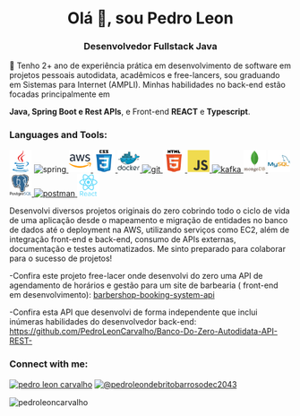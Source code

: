 <h1 align="center">Olá 👋, sou Pedro Leon</h1>
<h3 align="center">Desenvolvedor Fullstack Java</h3>

 🔭 Tenho 2+ ano de experiência prática em desenvolvimento de software em projetos pessoais autodidata, acadêmicos e free-lancers, sou graduando em Sistemas para Internet (AMPLI). Minhas habilidades no back-end estão focadas principalmente em 
 
 **Java, Spring Boot e Rest APIs**, 
 e Front-end  **REACT** e **Typescript**.

 <h3 align="left">Languages and Tools:</h3>
<p align="left"> <img src="https://raw.githubusercontent.com/devicons/devicon/master/icons/java/java-original.svg" alt="java" width="40" height="40"/> <img src="https://www.vectorlogo.zone/logos/springio/springio-icon.svg" alt="spring" width="40" height="40"/><a href="https://aws.amazon.com" target="_blank" rel="noreferrer"> <img src="https://raw.githubusercontent.com/devicons/devicon/master/icons/amazonwebservices/amazonwebservices-original-wordmark.svg" alt="aws" width="40" height="40"/> </a> <a href="https://www.w3schools.com/css/" target="_blank" rel="noreferrer"> <img src="https://raw.githubusercontent.com/devicons/devicon/master/icons/css3/css3-original-wordmark.svg" alt="css3" width="40" height="40"/> </a> <a href="https://www.docker.com/" target="_blank" rel="noreferrer"> <img src="https://raw.githubusercontent.com/devicons/devicon/master/icons/docker/docker-original-wordmark.svg" alt="docker" width="40" height="40"/> </a> <a href="https://git-scm.com/" target="_blank" rel="noreferrer"> <img src="https://www.vectorlogo.zone/logos/git-scm/git-scm-icon.svg" alt="git" width="40" height="40"/> </a> <a href="https://www.w3.org/html/" target="_blank" rel="noreferrer"> <img src="https://raw.githubusercontent.com/devicons/devicon/master/icons/html5/html5-original-wordmark.svg" alt="html5" width="40" height="40"/> </a> <a href="https://www.java.com" target="_blank" rel="noreferrer"> </a> <a href="https://developer.mozilla.org/en-US/docs/Web/JavaScript" target="_blank" rel="noreferrer"> <img src="https://raw.githubusercontent.com/devicons/devicon/master/icons/javascript/javascript-original.svg" alt="javascript" width="40" height="40"/> </a> <a href="https://kafka.apache.org/" target="_blank" rel="noreferrer"> <img src="https://www.vectorlogo.zone/logos/apache_kafka/apache_kafka-icon.svg" alt="kafka" width="40" height="40"/> </a> <a href="https://www.mongodb.com/" target="_blank" rel="noreferrer"> <img src="https://raw.githubusercontent.com/devicons/devicon/master/icons/mongodb/mongodb-original-wordmark.svg" alt="mongodb" width="40" height="40"/> </a> <a href="https://www.mysql.com/" target="_blank" rel="noreferrer"> <img src="https://raw.githubusercontent.com/devicons/devicon/master/icons/mysql/mysql-original-wordmark.svg" alt="mysql" width="40" height="40"/> </a> <a href="https://www.postgresql.org" target="_blank" rel="noreferrer"> <img src="https://raw.githubusercontent.com/devicons/devicon/master/icons/postgresql/postgresql-original-wordmark.svg" alt="postgresql" width="40" height="40"/> </a> <a href="https://postman.com" target="_blank" rel="noreferrer"> <img src="https://www.vectorlogo.zone/logos/getpostman/getpostman-icon.svg" alt="postman" width="40" height="40"/> </a> <a href="https://reactjs.org/" target="_blank" rel="noreferrer"> <img src="https://raw.githubusercontent.com/devicons/devicon/master/icons/react/react-original-wordmark.svg" alt="react" width="40" height="40"/> </a> <a href="https://spring.io/" target="_blank" rel="noreferrer">  </a> </p>


   Desenvolvi diversos projetos originais do zero cobrindo todo o ciclo de vida de uma aplicação desde o mapeamento e migração de entidades no banco de dados até o deployment na AWS, utilizando serviços como EC2, além de integração front-end e back-end, consumo de APIs externas, documentação e testes automatizados. Me sinto preparado para colaborar para o sucesso de projetos! 

-Confira este projeto free-lacer onde desenvolvi do zero uma API  de agendamento de horários e gestão para um site de barbearia ( front-end em desenvolvimento): [barbershop-booking-system-api](barbershop-booking-system-api)

-Confira esta API que desenvolvi de forma independente que inclui inúmeras habilidades do desenvolvedor back-end: https://github.com/PedroLeonCarvalho/Banco-Do-Zero-Autodidata-API-REST-




<h3 align="left">Connect with me:</h3>
<p align="left">
<a href="https://linkedin.com/in/pedro leon carvalho" target="blank"><img align="center" src="https://raw.githubusercontent.com/rahuldkjain/github-profile-readme-generator/master/src/images/icons/Social/linked-in-alt.svg" alt="pedro leon carvalho" height="30" width="40" /></a>
<a href="https://www.youtube.com/c/@pedroleondebritobarrosodec2043" target="blank"><img align="center" src="https://raw.githubusercontent.com/rahuldkjain/github-profile-readme-generator/master/src/images/icons/Social/youtube.svg" alt="@pedroleondebritobarrosodec2043" height="30" width="40" /></a>
</p>



<p><img align="center" src="https://github-readme-stats.vercel.app/api/top-langs?username=pedroleoncarvalho&show_icons=true&locale=en&layout=compact" alt="pedroleoncarvalho" /></p>


